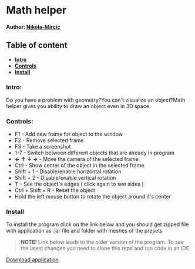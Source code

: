 # Math helper
#### Author: [Nikola-Mircic](https://github.com/Nikola-Mircic)

## Table of content
  - **[Intro](#intro)**
  - **[Controls](#controls)**
  - **[Install](#install)**

### Intro:
Do you have a problem with geometry?You can't visualize an object?Math helper gives you ability to draw an object even in 3D space.

### Controls:
  - F1 - Add new frame for object to the window
  - F2 - Remove selected frame
  - F3 - Take a screenshot
  - 1-7 - Switch between different objects that are already in program
  - **← ↑ ↓ →** - Move the camera of the selected frame
  - Ctrl - Show center of the object in the selected frame
  - Shift + 1 - Disable/enable horizontal rotation
  - Shift + 2 - Disable/enable vertical rotation
  - T - See the object's edges ( click again to see sides )
  - Ctrl + Shift + R - Reset the object
  - Hold the left mouse button to rotate the object around it's center 

### Install
To install the program click on the link below and you should get zipped file with application as .jar file and folder with meshes 
of the presets

> **NOTE!** Link below leads to the older version of the program. To see the latest changes you need to clone this repo and run code in an IDE

<a href="demo.jar">Download application</a>

